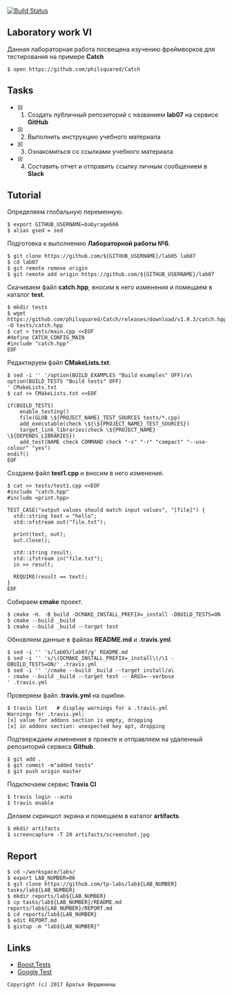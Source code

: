 [![Build Status](https://travis-ci.org/babyrage666/lab07.svg?branch=master)](https://travis-ci.org/babyrage666/lab07)
## Laboratory work VI

Данная лабораторная работа посвещена изучению фреймворков для тестирования на примере **Catch**

```ShellSession
$ open https://github.com/philsquared/Catch
```

## Tasks

- [x] 1. Создать публичный репозиторий с названием **lab07** на сервисе **GitHub**
- [x] 2. Выполнить инструкцию учебного материала
- [x] 3. Ознакомиться со ссылками учебного материала
- [x] 4. Составить отчет и отправить ссылку личным сообщением в **Slack**

## Tutorial
Определяем глобальную переменную.
```ShellSession
$ export GITHUB_USERNAME=babyrage666
$ alias gsed = sed
```

Подготовка к выполнению **Лабораторной работы №6**.
```ShellSession
$ git clone https://github.com/${GITHUB_USERNAME}/lab05 lab07
$ cd lab07 
$ git remote remove origin 
$ git remote add origin https://github.com/${GITHUB_USERNAME}/lab07         
```
Скачиваем файл **catch.hpp**, вносим в него изменения и помещаем в каталог **test**.
```ShellSession
$ mkdir tests       				                 
$ wget https://github.com/philsquared/Catch/releases/download/v1.9.3/catch.hpp -O tests/catch.hpp   
$ cat > tests/main.cpp <<EOF             	   
#define CATCH_CONFIG_MAIN
#include "catch.hpp"
EOF
```

Редактируем файл **CMakeLists.txt**.
```ShellSession
$ sed -i '' '/option(BUILD_EXAMPLES "Build examples" OFF)/a\   
option(BUILD_TESTS "Build tests" OFF)
' CMakeLists.txt
$ cat >> CMakeLists.txt <<EOF

if(BUILD_TESTS)
	enable_testing()
	file(GLOB \${PROJECT_NAME}_TEST_SOURCES tests/*.cpp)
	add_executable(check \${\${PROJECT_NAME}_TEST_SOURCES})
	target_link_libraries(check \${PROJECT_NAME} \${DEPENDS_LIBRARIES})
	add_test(NAME check COMMAND check "-s" "-r" "compact" "--use-colour" "yes") 
endif()
EOF
```

Создаем файл **test1.cpp** и вносим в него изменения.
```ShellSession
$ cat >> tests/test1.cpp <<EOF
#include "catch.hpp"
#include <print.hpp>

TEST_CASE("output values should match input values", "[file]") {
  std::string text = "hello";
  std::ofstream out("file.txt");
  
  print(text, out);
  out.close();
  
  std::string result;
  std::ifstream in("file.txt");
  in >> result;
  
  REQUIRE(result == text);
}
EOF
```

Собираем **cmake** проект.
```ShellSession
$ cmake -H. -B_build -DCMAKE_INSTALL_PREFIX=_install -DBUILD_TESTS=ON
$ cmake --build _build 					 
$ cmake --build _build --target test 
```

Обновляем данные в файлах **README.md** и **.travis.yml**.
```ShellSession
$ sed -i '' 's/lab05/lab07/g' README.md                                             
$ sed -i '' 's/\(DCMAKE_INSTALL_PREFIX=_install\)/\1 -DBUILD_TESTS=ON/' .travis.yml 
$ sed -i '' '/cmake --build _build --target install/a\
- cmake --build _build --target test -- ARGS=--verbose
' .travis.yml
```
Проверяем файл **.travis.yml** на ошибки.
```ShellSession
$ travis lint 	# display warnings for a .travis.yml
Warnings for .travis.yml:
[x] value for addons section is empty, dropping
[x] in addons section: unexpected key apt, dropping
```

Подтверждаем изменения в проекте и отправляем на удаленный репозиторий сервиса **Github**.
```ShellSession
$ git add .                     
$ git commit -m"added tests"    
$ git push origin master        
```

Подключаем сервис **Travis CI**
```ShellSession
$ travis login --auto 
$ travis enable 
```
Делаем скриншот экрана и помещаем в каталог **artifacts**.
```ShellSession
$ mkdir artifacts                                 
$ screencapture -T 20 artifacts/screenshot.jpg    
```

## Report

```ShellSession
$ cd ~/workspace/labs/
$ export LAB_NUMBER=06
$ git clone https://github.com/tp-labs/lab${LAB_NUMBER} tasks/lab${LAB_NUMBER}
$ mkdir reports/lab${LAB_NUMBER}
$ cp tasks/lab${LAB_NUMBER}/README.md reports/lab${LAB_NUMBER}/REPORT.md
$ cd reports/lab${LAB_NUMBER}
$ edit REPORT.md
$ gistup -m "lab${LAB_NUMBER}"
```

## Links

- [Boost.Tests](http://www.boost.org/doc/libs/1_63_0/libs/test/doc/html/)
- [Google Test](https://github.com/google/googletest)

```
Copyright (c) 2017 Братья Вершинины
```
